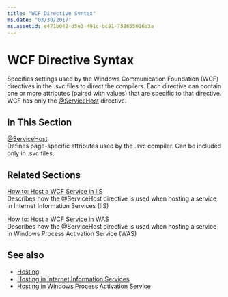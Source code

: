 ```yaml
---
title: "WCF Directive Syntax"
ms.date: "03/30/2017"
ms.assetid: e471b042-d5e3-491c-bc81-758655016a3a
---
```

# WCF Directive Syntax
Specifies settings used by the Windows Communication Foundation (WCF) directives in the .svc files to direct the compilers. Each directive can contain one or more attributes (paired with values) that are specific to that directive. WCF has only the [\@ServiceHost](../../../../../docs/framework/configure-apps/file-schema/wcf-directive/servicehost.md) directive.  
  
## In This Section  
 [@ServiceHost](../../../../../docs/framework/configure-apps/file-schema/wcf-directive/servicehost.md)  
 Defines page-specific attributes used by the .svc compiler. Can be included only in .svc files.  
  
## Related Sections  
 [How to: Host a WCF Service in IIS](../../../../../docs/framework/wcf/feature-details/how-to-host-a-wcf-service-in-iis.md)  
 Describes how the @ServiceHost directive is used when hosting a service in Internet Information Services (IIS)  
  
 [How to: Host a WCF Service in WAS](../../../../../docs/framework/wcf/feature-details/how-to-host-a-wcf-service-in-was.md)  
 Describes how the @ServiceHost directive is used when hosting a service in Windows Process Activation Service (WAS)  
  
## See also
- [Hosting](../../../../../docs/framework/wcf/feature-details/hosting.md)
- [Hosting in Internet Information Services](../../../../../docs/framework/wcf/feature-details/hosting-in-internet-information-services.md)
- [Hosting in Windows Process Activation Service](../../../../../docs/framework/wcf/feature-details/hosting-in-windows-process-activation-service.md)

